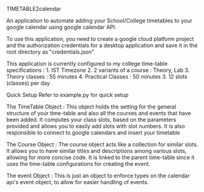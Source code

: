 TIMETABLE2calendar 
 
An application to automate adding your School/College timetables to your google calendar using  google calendar API.
 
To use this application, you need to create a google cloud platform project and  the authorization credentials for a desktop application and save it in the root directory as "credentials.json"
 
This application is currently configured to my college time-table specifications :
    1. IST Timezone
    2. 2 variants of a course : Theory, Lab
    3. Theory classes : 55 minutes
    4. Practical Classes : 50 minutes
    3. 12 slots (classes) per day
 
Quick Setup 
    Refer to example.py for quick setup
        
 
 
The TimeTable Object : 
    This object holds the setting for the general structure of your time-table and also all the courses and events that have been added.
    It computes your class slots, based on the parameters provided and allows you to easily add slots with slot numbers.
    It is also responsible to connect to google calendars and insert your timetable       
 
The Course Object : 
    The course object acts like a collection for similar slots.
    It allows you to have similar titles and descriptions among various slots, allowing for more concise code. It is linked to the parent time-table since it uses the time-table configurations for creating the event.
 
The event Object : 
    This is just an object to enforce types on the calendar api's event object, to allow for easier handling of events.
 
 
 

